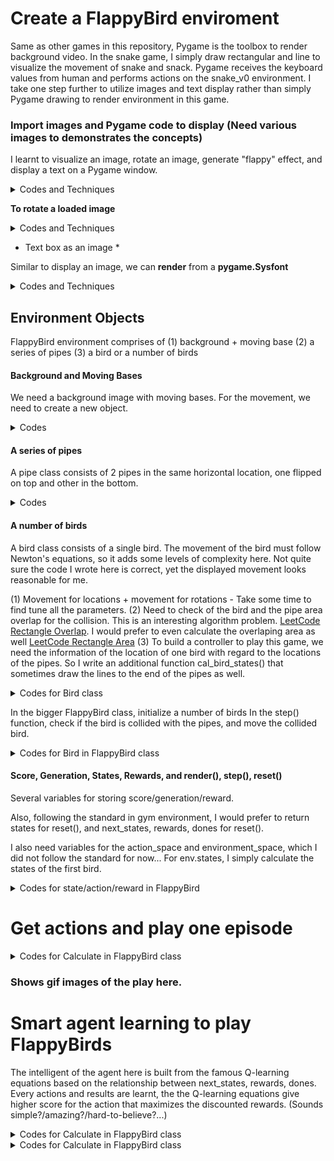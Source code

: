 # Create a FlappyBird enviroment

Same as other games in this repository, Pygame is the toolbox to render background video.
In the snake game, I simply draw rectangular and line to visualize the movement of snake and snack. Pygame receives the keyboard values from human and performs actions on the snake_v0 environment.
I take one step further to utilize images and text display rather than simply Pygame drawing to render environment in this game.

### Import images and Pygame code to display (Need various images to demonstrates the concepts)

I learnt to visualize an image, rotate an image, generate "flappy" effect, and display a text on a Pygame window.

<details><summary>Codes and Techniques</summary>
<p>

To access the images in other folder: **os.path.join('name1', 'name2')**. 
to load an image: **pygame.image.load(dir)** - its reversed function is *pygame.image.save(dir)* to save an image.
Several useful transforms are **scale, flip, rotate

```python
pipe_img = pygame.image.load(os.path.join('imgs','pipe.png'))
pipe_img = pygame.transform.scale(pipe_img, (int(WIN_WIDTH//8), WIN_HEIGHT))
pipe_img_flip = pygame.transform.flip(pipe_img,False, True)

bird_imgs = [pygame.image.load(os.path.join('imgs','bird{}.png'.format(x))) for x in range(1,4)]
```

**To display a loaded image**
```python
win.blit(self.img, (self.x, self.y))
```

</p>
</details>



**To rotate a loaded image**

<details><summary>Codes and Techniques</summary>
<p>
```python
topleft, angle = (self.x, self.y), self.tilt
rotated_image = pygame.transform.rotate(image, angle)
new_rect = rotated_image.get_rect(center = image.get_rect(topleft = topleft).center)

win.blit(rotated_image, new_rect.topleft)
```
</p>
</details>

**Interesting code to visualize the "flappy" movements** 

The code can be shorter by writing some mapping functions, however, I prefer the code written this way for better clarity as I immediately understand the code in the first time I see it.

<details><summary>Codes and Techniques</summary>
<p>
```python
self.img_count += 1
if   self.img_count< 1*self.flip_every: index = 0
elif self.img_count< 2*self.flip_every: index = 1
elif self.img_count< 3*self.flip_every: index = 2
elif self.img_count< 4*self.flip_every: index = 1
else:
    index = 0
    self.img_count = 0

image = self.imgs[index]
```
</p>
</details>

* Text box as an image *

Similar to display an image, we can **render** from a **pygame.Sysfont**

<details><summary>Codes and Techniques</summary>
<p>

```python
pygame.font.init()
STAT_FONT = pygame.font.SysFont("comicsans", 50)
score_label = STAT_FONT.render('Scores: ' + str(int(self.score)), 2, (255,255,255))
self.win.blit(score_label, (WIN_WIDTH - score_label.get_width()-15, 10))
pygame.display.update()
```

</p>
</details>




## Environment Objects

FlappyBird environment comprises of (1) background + moving base (2) a series of pipes (3) a bird or a number of birds

#### Background and Moving Bases

We need a background image with moving bases. For the movement, we need to create a new object.  

<details><summary>Codes</summary>
<p>

```python
class Base():
    def __init__(base):
        base.img = base_img
        base.x, base.y  = 0, WIN_HEIGHT- int(WIN_HEIGHT/5)
        
    def move(base):
        base.x += -VEL if base.x>-WIN_WIDTH else -VEL + WIN_WIDTH

    def draw(base, win):
        for i in [0,1]:
            win.blit(base_img, (base.x + i*WIN_WIDTH,base.y))

```

In the upper FlappyBird object:

```python
class FlappyBird():
    def __init__(self, nbirds = 1):
        self.win = pygame.display.set_mode((WIN_WIDTH, WIN_HEIGHT))
        self.base = Base()
        
    def render(self):
        self.win.blit(bg_img, (0,0))  #Draw background
        self.base.draw(self.win)
```

</p>
</details>



#### A series of pipes

A pipe class consists of 2 pipes in the same horizontal location, one flipped on top and other in the bottom.
    
<details><summary>Codes</summary>
<p>
    
```python
class Pipe():
    GAP = int(WIN_HEIGHT//4)
    RANGE_LOW, RANGE_HIGH = int(WIN_HEIGHT//16), WIN_HEIGHT- int(WIN_HEIGHT/5)
    PIPE_WIDTH, PIPE_HEIGHT = pipe_img.get_width(), pipe_img.get_height()

    def __init__(self, x):
        self.img, self.img_flip = pipe_img, pipe_img_flip

        self.x = x
        self.y = random.randrange(self.GAP + self.RANGE_LOW, self.RANGE_HIGH-self.RANGE_LOW)
        self.y_flip = self.y - self.GAP - self.PIPE_HEIGHT
        self.isValid = 1

    def move(self):
        self.x += -VEL
        if self.x<-self.PIPE_WIDTH: self.isValid = 0

    def draw(self, win):
        win.blit(self.img, (self.x, self.y))
        win.blit(self.img_flip, (self.x, self.y_flip))  
```

In the main environment, we need to create a series of pipes that keep running over the Pygame window

```python
            
class FlappyBird():
    def __init__(self, nbirds = 1):
        self.pipe_dist = int(WIN_WIDTH/3)
        self.pipes = [Pipe(self.pipe_dist*i) for i in range(2,6)]
        
    def reset(self):
        self.pipes = [Pipe(self.pipe_dist*i) for i in range(2,6)]
    
    def render(self):
        self.win.blit(bg_img, (0,0))
        self.base.draw(self.win)
        for pipe in self.pipes:
            pipe.draw(self.win)
    
     def step(self, action):
        #redraw the pipe if it goes out of screen
        if self.pipes[0].isValid == 0:
            new_pipe = Pipe(self.pipes[-1].x+self.pipe_dist)
            self.pipes = self.pipes[1:] +[new_pipe]
        self.base.move()
        for pipe in self.pipes:
            pipe.move()
```

</p>
</details>
    
    
#### A number of birds

A bird class consists of a single bird. The movement of the bird must follow Newton's equations, so it adds some levels of complexity here. Not quite sure the code I wrote here is correct, yet the displayed movement looks reasonable for me.

(1) Movement for locations + movement for rotations - Take some time to find tune all the parameters.
(2) Need to check of the bird and the pipe area overlap for the collision. This is an interesting algorithm problem.
[LeetCode Rectangle Overlap](https://leetcode.com/problems/rectangle-overlap/). I would prefer to even calculate the overlaping area as well [LeetCode Rectangle Area](https://leetcode.com/problems/rectangle-area/)
(3) To build a controller to play this game, we need the information of the location of one bird with regard to the locations of the pipes. So I write an additional function cal_bird_states() that sometimes draw the lines to the end of the pipes as well.
    
<details><summary>Codes for Bird class</summary>
<p>

```python
class Bird():
    BIRD_WIDTH, BIRD_HEIGHT = bird_imgs[0].get_width(), bird_imgs[0].get_height()
    
    def __init__(self, x, y):
        self.imgs = bird_imgs
        self.img_count = 0
        self.flip_every = 1
        
        self.x, self.y = x, y
        self.tilt = 0  # degrees to tilt
        
        #Newton equations
        self.velocity, self.rotation_velocity = 0, 0
        self.gravity, self.rotation_gravity  = 4.5, 5
        self.isCollided = False
        
    def jump(self):
        self.velocity = -self.gravity
        self.rotation_velocity = 5
        
        self.y += self.velocity
        self.tilt = 10
        #self.tilt = self.tilt + self.rotation_velocity if self.tilt>-70 and self.tilt<30 else self.tilt
        
    def move(self):
        self.velocity += self.gravity
        self.rotation_velocity = -self.rotation_gravity
        
        self.y += self.velocity
        self.tilt = self.tilt + self.rotation_velocity if self.tilt>-70 and self.tilt<30 else self.tilt
        
        
    def draw(self, win):
        self.img_count += 1
        if   self.img_count< 1*self.flip_every: index = 0
        elif self.img_count< 2*self.flip_every: index = 1
        elif self.img_count< 3*self.flip_every: index = 2
        elif self.img_count< 4*self.flip_every: index = 1
        else:
            index = 0
            self.img_count = 0
        
        image = self.imgs[index]
        
        topleft, angle = (self.x, self.y), self.tilt
        rotated_image = pygame.transform.rotate(image, angle)
        new_rect = rotated_image.get_rect(center = image.get_rect(topleft = topleft).center)
        
        win.blit(rotated_image, new_rect.topleft)
        
    def collision(self, pipes):
        for pipe in pipes:
            x = min(self.x + self.BIRD_WIDTH - pipe.x, pipe.x + pipe.PIPE_WIDTH - self.x)
            y = max(self.y + self.BIRD_HEIGHT-pipe.y, pipe.y_flip + pipe.PIPE_HEIGHT - self.y)
            if x>0 and y>0:
                self.isCollided = True
                return True
        self.isCollided = False
        return False
    
    def cal_bird_states(self, win, pipes, draw = False):
        middle = self.y + int(self.BIRD_WIDTH/2)
        if draw: pygame.draw.rect(win, (255,0,0), (self.x, self.y,10,10))
        
        for pipe in pipes:
            if draw: pygame.draw.line(win, (255,0,0), (self.x+self.BIRD_WIDTH, middle), (pipe.x+ pipe.PIPE_WIDTH, pipe.y-pipe.GAP))
            if draw: pygame.draw.line(win, (255,0,0), (self.x+self.BIRD_WIDTH, middle), (pipe.x+ pipe.PIPE_WIDTH, pipe.y))
            if pipe.x + pipe.PIPE_WIDTH> self.x:
                if draw: pygame.display.update()
                return np.array([middle, pipe.y, pipe.y - pipe.GAP, pipe.x + pipe.PIPE_WIDTH])
#         if draw: pygame.display.update()
        return np.array([middle, pipe.y, pipe.y - pipe.GAP, pipe.x + pipe.PIPE_WIDTH-self.x])
    
```

</p>
</details>
    
In the bigger FlappyBird class, initialize a number of birds
In the step() function, check if the bird is collided with the pipes, and move the collided bird.

<details><summary>Codes for Bird in FlappyBird class</summary>
<p>

```python
class FlappyBird():
    def __init__(self, nbirds = 1):
        self.nbirds = nbirds
        self.birds = [Bird(random.randrange(int(WIN_WIDTH*0.05),int(WIN_WIDTH*0.7)),
                           random.randrange(int(WIN_HEIGHT/8),int(WIN_HEIGHT*4/5))) 
                      for i in range(self.nbirds)]
                      
    def reset(self):
        self.birds = [Bird(random.randrange(int(WIN_WIDTH*0.05),int(WIN_WIDTH*0.7)),
                           random.randrange(int(WIN_HEIGHT/8),int(WIN_HEIGHT*4/5))) 
                      for i in range(self.nbirds)]

    def render(self):
        for bird in self.birds:
            bird.draw(self.win)
    
    def step(self, action):
  
        # move the birds and check collision
        remaining_birds = []
        for i,bird in enumerate(self.birds):
            if action[i] == 0: bird.move()
            else:              bird.jump()
            
            done = bird.collision(self.pipes)
           
            if not done:
                remaining_birds.append(bird)
 
        self.birds = remaining_birds
```

</p>
</details>
    
    
    
#### Score, Generation, States, Rewards, and render(), step(), reset()

Several variables for storing score/generation/reward.

Also, following the standard in gym environment, I would prefer to return states for reset(), and next_states, rewards, dones for reset().

I also need variables for the action_space and environment_space, which I did not follow the standard for now...
For env.states, I simply calculate the states of the first bird.

<details><summary>Codes for state/action/reward in FlappyBird </summary>
<p>

```python
class FlappyBird():
    def __init__(self, nbirds = 1):
        self.states = self.birds[0].cal_bird_states(self.win, self.pipes)
        self.score, self.gen = 0, 0
    
    def reset(self):
        self.score = 0
        self.gen += 1        
        self.states = self.birds[0].cal_bird_states(self.win, self.pipes)
        return self.states
        
    def render(self):
        self.update_score()
        pygame.display.update()
    
    def update_score(self):
        score_label = STAT_FONT.render('Scores: ' + str(int(self.score)), 2, (255,255,255))
        self.win.blit(score_label, (WIN_WIDTH - score_label.get_width()-15, 10))
        
        score_label = STAT_FONT.render('Gen: ' + str(self.gen), 1, (255,255,255))
        self.win.blit(score_label, (10,10))
        
        score_label = STAT_FONT.render('Alive: ' + str(len(self.birds)), 1, (255,255,255))
        self.win.blit(score_label, (10, 50))
            
    def step(self, action):
        self.score += VEL*1.0/self.pipe_dist
        
        states, rewards, dones = [], [], []
        for i,bird in enumerate(self.birds):
                
            state = bird.cal_bird_states(self.win, self.pipes)
            done = bird.collision(self.pipes)
            
            reward = -2 if done else 1.0/self.pipe_dist
            states.append(state)
            rewards.append(reward)
            dones.append(done)

        self.states = states[0]
        return np.array(states), np.array(rewards), np.array(dones)

```

</p>
</details>




# Get actions and play one episode



<details><summary>Codes for Calculate  in FlappyBird class</summary>
<p>

```python


```

</p>
</details>

### Shows gif images of the play here.

# Smart agent learning to play FlappyBirds

The intelligent of the agent here is built from the famous Q-learning equations based on the relationship between next_states, rewards, dones. Every actions and results are learnt, the the Q-learning equations give higher score for the action that maximizes the discounted rewards. (Sounds simple?/amazing?/hard-to-believe?...)

<details><summary>Codes for Calculate  in FlappyBird class</summary>
<p>

```python


```

</p>
</details>



<details><summary>Codes for Calculate  in FlappyBird class</summary>
<p>

```python


```

</p>
</details>
